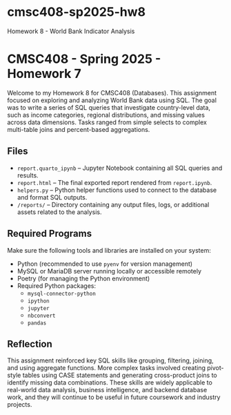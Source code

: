 # cmsc408-sp2025-hw8

Homework 8 - World Bank Indicator Analysis

# CMSC408 - Spring 2025 - Homework 7

Welcome to my Homework 8 for CMSC408 (Databases). This assignment focused on exploring and analyzing World Bank data using SQL. The goal was to write a series of SQL queries that investigate country-level data, such as income categories, regional distributions, and missing values across data dimensions. Tasks ranged from simple selects to complex multi-table joins and percent-based aggregations.

## Files

- `report.quarto_ipynb` – Jupyter Notebook containing all SQL queries and results.
- `report.html` – The final exported report rendered from `report.ipynb`.
- `helpers.py` – Python helper functions used to connect to the database and format SQL outputs.
- `/reports/` – Directory containing any output files, logs, or additional assets related to the analysis.

## Required Programs

Make sure the following tools and libraries are installed on your system:

- Python (recommended to use `pyenv` for version management)
- MySQL or MariaDB server running locally or accessible remotely
- Poetry (for managing the Python environment)
- Required Python packages:
  - `mysql-connector-python`
  - `ipython`
  - `jupyter`
  - `nbconvert`
  - `pandas`

## Reflection
This assignment reinforced key SQL skills like grouping, filtering, joining, and using aggregate functions. More complex tasks involved creating pivot-style tables using CASE statements and generating cross-product joins to identify missing data combinations. These skills are widely applicable to real-world data analysis, business intelligence, and backend database work, and they will continue to be useful in future coursework and industry projects.



